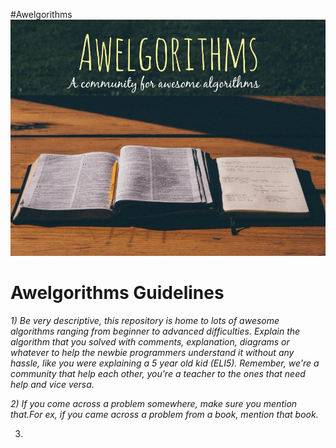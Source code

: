 #Awelgorithms
![Awelgorithms](_res_/awelgorithms_cover.png)


# Awelgorithms Guidelines 

*1) Be very descriptive, this repository is home to lots of awesome algorithms ranging from beginner to advanced difficulties. Explain the algorithm that you solved with comments, explanation, diagrams or whatever to help the newbie programmers understand it without any hassle, like you were explaining a 5 year old kid (ELI5). Remember, we're a community that help each other, you're a teacher to the ones that need help and vice versa.*

*2) If you come across a problem somewhere, make sure you mention that.For ex, if you came across a problem from a book, mention that book.*


3)  